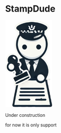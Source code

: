 # StampDude

<img src=img_readme/stamp_dude_logo.png width=150px/>

Under construction

for now it is only support